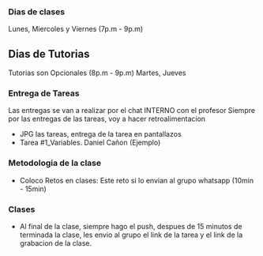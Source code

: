 ### Dias de clases
Lunes, Miercoles y Viernes (7p.m - 9p.m)

## Dias de Tutorias
Tutorias son Opcionales (8p.m - 9p.m)
Martes, Jueves

### Entrega de Tareas
Las entregas se van a realizar por el chat INTERNO con el profesor
Siempre por las entregas de las tareas, voy a hacer retroalimentacion
- JPG las tareas, entrega de la tarea en pantallazos
- Tarea #1_Variables. Daniel Cañon (Ejemplo)

### Metodologia de la clase
- Coloco Retos en clases: Este reto si lo envian al grupo whatsapp (10min - 15min)

### Clases
- Al final de la clase, siempre hago el push, despues de 15 minutos de terminada la clase, les envio al grupo el link de la tarea y el link de la grabacion de la clase.
